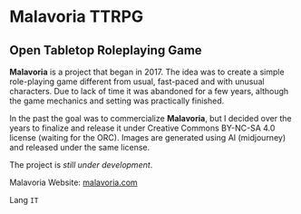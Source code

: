 # Malavoria TTRPG
## Open Tabletop Roleplaying Game

**Malavoria** is a project that began in 2017. The idea was to create a simple role-playing game different from usual, fast-paced and with unusual characters. Due to lack of time it was abandoned for a few years, although the game mechanics and setting was practically finished. 
 
In the past the goal was to commercialize **Malavoria**, but I decided over the years to finalize and release it under Creative Commons BY-NC-SA 4.0 license (waiting for the ORC). Images are generated using AI (midjourney) and released under the same license.

The project is *still under development*.  

Malavoria Website: [malavoria.com](https://malavoria.com)

Lang `IT`
